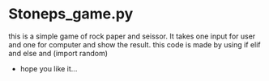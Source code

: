 # Stoneps_game.py
this is a simple game of rock paper and seissor.
It takes one input for user and one for computer 
and show the result.
this code is made by using if elif and else
and (import random) 
* hope you like it...
